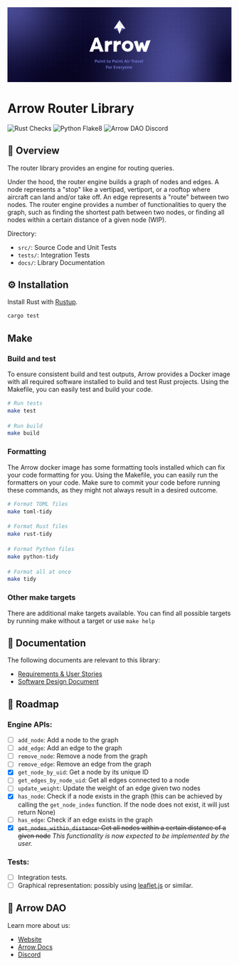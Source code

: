 ![Arrow Banner](https://github.com/Arrow-air/.github/raw/main/profile/assets/arrow_v2_twitter-banner_neu.png)

# Arrow Router Library



![Rust
Checks](https://github.com/arrow-air/lib-router/actions/workflows/rust_ci.yml/badge.svg?branch=main)
![Python Flake8](https://github.com/arrow-air/lib-router/actions/workflows/python_ci.yml/badge.svg?branch=main)
![Arrow DAO
Discord](https://img.shields.io/discord/853833144037277726?style=plastic)


## :telescope: Overview

The router library provides an engine for routing queries.

Under the hood, the router engine builds a graph of nodes and edges. A node represents a "stop" like a vertipad, vertiport, or a rooftop where aircraft can land and/or take off. An edge represents a "route" between two nodes. The router engine provides a number of functionalities to query the graph, such as finding the shortest path between two nodes, or finding all nodes within a certain distance of a given node (WIP).

Directory:
- `src/`: Source Code and Unit Tests
- `tests/`: Integration Tests
- `docs/`: Library Documentation

## :gear: Installation

Install Rust with [Rustup](https://www.rust-lang.org/tools/install).

```bash
cargo test
```

## Make

### Build and test

To ensure consistent build and test outputs, Arrow provides a Docker image with all required software installed to build and test Rust projects.
Using the Makefile, you can easily test and build your code.

```bash
# Run tests
make test

# Run build
make build
```

### Formatting

The Arrow docker image has some formatting tools installed which can fix your code formatting for you.
Using the Makefile, you can easily run the formatters on your code.
Make sure to commit your code before running these commands, as they might not always result in a desired outcome.

```bash
# Format TOML files
make toml-tidy

# Format Rust files
make rust-tidy

# Format Python files
make python-tidy

# Format all at once
make tidy
```

### Other make targets

There are additional make targets available. You can find all possible targets by running make without a target or use `make help`

## :scroll: Documentation
The following documents are relevant to this library:
- [Requirements & User Stories](https://docs.google.com/spreadsheets/d/1Ad238NAEj6QUzgsjPTRRFJy6NiQVQt2e7affwVVDAFo/edit?usp=sharing)
- [Software Design Document](./docs/sdd.md)

## :compass: Roadmap
### Engine APIs:
- [ ] `add_node`: Add a node to the graph
- [ ] `add_edge`: Add an edge to the graph
- [ ] `remove_node`: Remove a node from the graph
- [ ] `remove_edge`: Remove an edge from the graph
- [x] `get_node_by_uid`: Get a node by its unique ID
- [ ] `get_edges_by_node_uid`: Get all edges connected to a node
- [ ] `update_weight`: Update the weight of an edge given two nodes
- [x] `has_node`: Check if a node exists in the graph (this can be achieved by calling the `get_node_index` function. If the node does not exist, it will just return None)
- [ ] `has_edge`: Check if an edge exists in the graph
- [x] ~~`get_nodes_within_distance`: Get all nodes within a certain distance of a given node~~ *This functionality is now expected to be implemented by the user.*

### Tests:
- [ ] Integration tests.
- [ ] Graphical representation: possibly using [leaflet.js](https://leafletjs.com/) or similar.
## :busts_in_silhouette: Arrow DAO
Learn more about us:
- [Website](https://www.arrowair.com/)
- [Arrow Docs](https://www.arrowair.com/docs/intro)
- [Discord](https://discord.com/invite/arrow)
